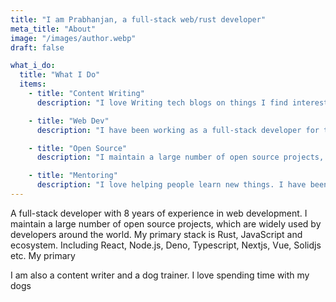 ```yaml
---
title: "I am Prabhanjan, a full-stack web/rust developer"
meta_title: "About"
image: "/images/author.webp"
draft: false

what_i_do:
  title: "What I Do"
  items:
    - title: "Content Writing"
      description: "I love Writing tech blogs on things I find interesting in my free time. These are generally about web development, Rust, and JavaScript"

    - title: "Web Dev"
      description: "I have been working as a full-stack developer for the past 8 years. I have worked on a wide range of projects, from small websites to large scale applications."

    - title: "Open Source"
      description: "I maintain a large number of open source projects, which are widely used by developers around the world. My primary stack is Rust, JavaScript and ecosystem."

    - title: "Mentoring"
      description: "I love helping people learn new things. I have been mentoring people on programming for the past 5 years. "
---
```


A full-stack developer with 8 years of experience in web development. I maintain a large number of open source projects, which are widely used by developers around the world. My primary stack is Rust, JavaScript and ecosystem.
Including React, Node.js, Deno, Typescript, Nextjs, Vue, Solidjs etc. My primary

I am also a content writer and a dog trainer. I love spending time with my dogs
